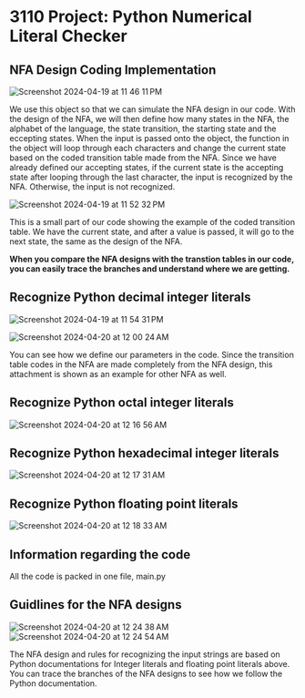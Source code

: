 # 3110 Project: Python Numerical Literal Checker

## NFA Design Coding Implementation 

![Screenshot 2024-04-19 at 11 46 11 PM](https://github.com/longhoag/3110-Project/assets/99232763/ee45caf6-6854-40ca-976e-b77e93298de2)

We use this object so that we can simulate the NFA design in our code. With the design of the NFA, we will then define how many states in the NFA, the alphabet of the language, the state transition, the starting state and the eccepting states. When the input is passed onto the object, the function in the object will loop through each characters and change the current state based on the coded transition table made from the NFA. Since we have already defined our accepting states, if the current state is the accepting state after looping through the last character, the input is recognized by the NFA. Otherwise, the input is not recognized.

![Screenshot 2024-04-19 at 11 52 32 PM](https://github.com/longhoag/3110-Project/assets/99232763/cd45ef99-b373-4b09-b9da-43ff9db22990)

This is a small part of our code showing the example of the coded transition table. We have the current state, and after a value is passed, it will go to the next state, the same as the design of the NFA.

**When you compare the NFA designs with the transtion tables in our code, you can easily trace the branches and understand where we are getting.**

## Recognize Python decimal integer literals

![Screenshot 2024-04-19 at 11 54 31 PM](https://github.com/longhoag/3110-Project/assets/99232763/9a5f7c64-397c-46e6-ac07-b8cacd7f94a0)

![Screenshot 2024-04-20 at 12 00 24 AM](https://github.com/longhoag/3110-Project/assets/99232763/65693d90-964a-4189-8612-b45b601be1af)

You can see how we define our parameters in the code. Since the transition table codes in the NFA are made completely from the NFA design, this attachment is shown as an example for other NFA as well.  

## Recognize Python octal integer literals

![Screenshot 2024-04-20 at 12 16 56 AM](https://github.com/longhoag/3110-Project/assets/99232763/6034484b-fc59-490f-a73d-f843301375f7)

## Recognize Python hexadecimal integer literals

![Screenshot 2024-04-20 at 12 17 31 AM](https://github.com/longhoag/3110-Project/assets/99232763/556e31eb-baa4-42a2-a7ce-4b947926b89f)


## Recognize Python floating point literals

![Screenshot 2024-04-20 at 12 18 33 AM](https://github.com/longhoag/3110-Project/assets/99232763/b77bb10d-abdf-41e2-a15f-4fbabdee8dac)


## Information regarding the code
All the code is packed in one file, main.py


## Guidlines for the NFA designs

![Screenshot 2024-04-20 at 12 24 38 AM](https://github.com/longhoag/3110-Project/assets/99232763/c9090a84-d427-46b0-b8f8-2c82a518d2ec)
![Screenshot 2024-04-20 at 12 24 54 AM](https://github.com/longhoag/3110-Project/assets/99232763/8d92d97b-cb37-4b2d-8c9f-8bcc0e240e63)

The NFA design and rules for recognizing the input strings are based on Python documentations for Integer literals and floating point literals above. You can trace the branches of the NFA designs to see how we follow the Python documentation.
